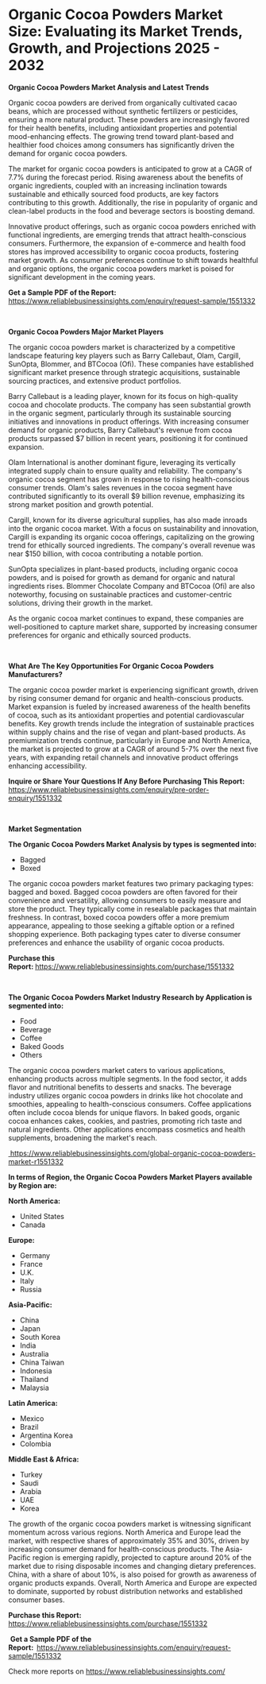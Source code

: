 <p><h1>Organic Cocoa Powders Market Size: Evaluating its Market Trends, Growth, and Projections 2025 - 2032</h1></p><p><strong>Organic Cocoa Powders Market Analysis and Latest Trends</strong></p>
<p><p>Organic cocoa powders are derived from organically cultivated cacao beans, which are processed without synthetic fertilizers or pesticides, ensuring a more natural product. These powders are increasingly favored for their health benefits, including antioxidant properties and potential mood-enhancing effects. The growing trend toward plant-based and healthier food choices among consumers has significantly driven the demand for organic cocoa powders.</p><p>The market for organic cocoa powders is anticipated to grow at a CAGR of 7.7% during the forecast period. Rising awareness about the benefits of organic ingredients, coupled with an increasing inclination towards sustainable and ethically sourced food products, are key factors contributing to this growth. Additionally, the rise in popularity of organic and clean-label products in the food and beverage sectors is boosting demand.</p><p>Innovative product offerings, such as organic cocoa powders enriched with functional ingredients, are emerging trends that attract health-conscious consumers. Furthermore, the expansion of e-commerce and health food stores has improved accessibility to organic cocoa products, fostering market growth. As consumer preferences continue to shift towards healthful and organic options, the organic cocoa powders market is poised for significant development in the coming years.</p></p>
<p><strong>Get a Sample PDF of the Report:&nbsp;</strong> <a href="https://www.reliablebusinessinsights.com/enquiry/request-sample/1551332?utm_campaign=3356&utm_medium=2&utm_source=Github&utm_content=ia&utm_term=07042025&utm_id=organic-cocoa-powders">https://www.reliablebusinessinsights.com/enquiry/request-sample/1551332</a></p>
<p>&nbsp;</p>
<p><strong>Organic Cocoa Powders Major Market Players</strong></p>
<p><p>The organic cocoa powders market is characterized by a competitive landscape featuring key players such as Barry Callebaut, Olam, Cargill, SunOpta, Blommer, and BTCocoa (Ofi). These companies have established significant market presence through strategic acquisitions, sustainable sourcing practices, and extensive product portfolios.</p><p>Barry Callebaut is a leading player, known for its focus on high-quality cocoa and chocolate products. The company has seen substantial growth in the organic segment, particularly through its sustainable sourcing initiatives and innovations in product offerings. With increasing consumer demand for organic products, Barry Callebaut's revenue from cocoa products surpassed $7 billion in recent years, positioning it for continued expansion.</p><p>Olam International is another dominant figure, leveraging its vertically integrated supply chain to ensure quality and reliability. The company's organic cocoa segment has grown in response to rising health-conscious consumer trends. Olam's sales revenues in the cocoa segment have contributed significantly to its overall $9 billion revenue, emphasizing its strong market position and growth potential.</p><p>Cargill, known for its diverse agricultural supplies, has also made inroads into the organic cocoa market. With a focus on sustainability and innovation, Cargill is expanding its organic cocoa offerings, capitalizing on the growing trend for ethically sourced ingredients. The company's overall revenue was near $150 billion, with cocoa contributing a notable portion.</p><p>SunOpta specializes in plant-based products, including organic cocoa powders, and is poised for growth as demand for organic and natural ingredients rises. Blommer Chocolate Company and BTCocoa (Ofi) are also noteworthy, focusing on sustainable practices and customer-centric solutions, driving their growth in the market.</p><p>As the organic cocoa market continues to expand, these companies are well-positioned to capture market share, supported by increasing consumer preferences for organic and ethically sourced products.</p></p>
<p>&nbsp;</p>
<p><strong>What Are The Key Opportunities For Organic Cocoa Powders Manufacturers?</strong></p>
<p><p>The organic cocoa powder market is experiencing significant growth, driven by rising consumer demand for organic and health-conscious products. Market expansion is fueled by increased awareness of the health benefits of cocoa, such as its antioxidant properties and potential cardiovascular benefits. Key growth trends include the integration of sustainable practices within supply chains and the rise of vegan and plant-based products. As premiumization trends continue, particularly in Europe and North America, the market is projected to grow at a CAGR of around 5-7% over the next five years, with expanding retail channels and innovative product offerings enhancing accessibility.</p></p>
<p><strong>Inquire or Share Your Questions If Any Before Purchasing This Report:</strong> <a href="https://www.reliablebusinessinsights.com/enquiry/pre-order-enquiry/1551332?utm_campaign=3356&utm_medium=2&utm_source=Github&utm_content=ia&utm_term=07042025&utm_id=organic-cocoa-powders">https://www.reliablebusinessinsights.com/enquiry/pre-order-enquiry/1551332</a></p>
<p>&nbsp;</p>
<p><strong>Market Segmentation</strong></p>
<p><strong>The Organic Cocoa Powders Market Analysis by types is segmented into:</strong></p>
<p><ul><li>Bagged</li><li>Boxed</li></ul></p>
<p><p>The organic cocoa powders market features two primary packaging types: bagged and boxed. Bagged cocoa powders are often favored for their convenience and versatility, allowing consumers to easily measure and store the product. They typically come in resealable packages that maintain freshness. In contrast, boxed cocoa powders offer a more premium appearance, appealing to those seeking a giftable option or a refined shopping experience. Both packaging types cater to diverse consumer preferences and enhance the usability of organic cocoa products.</p></p>
<p><strong>Purchase this Report:&nbsp;</strong><a href="https://www.reliablebusinessinsights.com/purchase/1551332?utm_campaign=3356&utm_medium=2&utm_source=Github&utm_content=ia&utm_term=07042025&utm_id=organic-cocoa-powders">https://www.reliablebusinessinsights.com/purchase/1551332</a></p>
<p>&nbsp;</p>
<p><strong>The Organic Cocoa Powders Market Industry Research by Application is segmented into:</strong></p>
<p><ul><li>Food</li><li>Beverage</li><li>Coffee</li><li>Baked Goods</li><li>Others</li></ul></p>
<p><p>The organic cocoa powders market caters to various applications, enhancing products across multiple segments. In the food sector, it adds flavor and nutritional benefits to desserts and snacks. The beverage industry utilizes organic cocoa powders in drinks like hot chocolate and smoothies, appealing to health-conscious consumers. Coffee applications often include cocoa blends for unique flavors. In baked goods, organic cocoa enhances cakes, cookies, and pastries, promoting rich taste and natural ingredients. Other applications encompass cosmetics and health supplements, broadening the market's reach.</p></p>
<p><a href="https://www.reliablebusinessinsights.com/global-organic-cocoa-powders-market-r1551332?utm_campaign=3356&utm_medium=2&utm_source=Github&utm_content=ia&utm_term=07042025&utm_id=organic-cocoa-powders">&nbsp;https://www.reliablebusinessinsights.com/global-organic-cocoa-powders-market-r1551332</a></p>
<p><strong>In terms of Region, the Organic Cocoa Powders Market Players available by Region are:</strong></p>
<p>
    <p> <strong> North America: </strong>
        <ul>
            <li>United States</li>
            <li>Canada</li>
        </ul>
        </p> 
    <p> <strong> Europe: </strong>
        <ul>
            <li>Germany</li>
            <li>France</li>
            <li>U.K.</li>
            <li>Italy</li>
            <li>Russia</li>
        </ul>
        </p> 
    <p> <strong> Asia-Pacific: </strong>
        <ul>
            <li>China</li>
            <li>Japan</li>
            <li>South Korea</li>
            <li>India</li>
            <li>Australia</li>
            <li>China Taiwan</li>
            <li>Indonesia</li>
            <li>Thailand</li>
            <li>Malaysia</li>
        </ul>
        </p> 
    <p> <strong> Latin America: </strong>
        <ul>
            <li>Mexico</li>
            <li>Brazil</li>
            <li>Argentina Korea</li>
            <li>Colombia</li>
        </ul>
        </p> 
    <p> <strong> Middle East & Africa: </strong>
        <ul>
            <li>Turkey</li>
            <li>Saudi</li>
            <li>Arabia</li>
            <li>UAE</li>
            <li>Korea</li>
        </ul>
    </p>
    </p>
<p><p>The growth of the organic cocoa powders market is witnessing significant momentum across various regions. North America and Europe lead the market, with respective shares of approximately 35% and 30%, driven by increasing consumer demand for health-conscious products. The Asia-Pacific region is emerging rapidly, projected to capture around 20% of the market due to rising disposable incomes and changing dietary preferences. China, with a share of about 10%, is also poised for growth as awareness of organic products expands. Overall, North America and Europe are expected to dominate, supported by robust distribution networks and established consumer bases.</p></p>
<p><strong>Purchase this Report: </strong><a href="https://www.reliablebusinessinsights.com/purchase/1551332?utm_campaign=3356&utm_medium=2&utm_source=Github&utm_content=ia&utm_term=07042025&utm_id=organic-cocoa-powders">https://www.reliablebusinessinsights.com/purchase/1551332</a></p>
<p>&nbsp;<strong>Get a Sample PDF of the Report:&nbsp;&nbsp;</strong><a href="https://www.reliablebusinessinsights.com/enquiry/request-sample/1551332?utm_campaign=3356&utm_medium=2&utm_source=Github&utm_content=ia&utm_term=07042025&utm_id=organic-cocoa-powders">https://www.reliablebusinessinsights.com/enquiry/request-sample/1551332</a></p>
<p><strong></strong></p>
<p>Check more reports on <a href="https://www.reliablebusinessinsights.com/?utm_campaign=3356&utm_medium=2&utm_source=Github&utm_content=ia&utm_term=07042025&utm_id=organic-cocoa-powders">https://www.reliablebusinessinsights.com/</a></p>